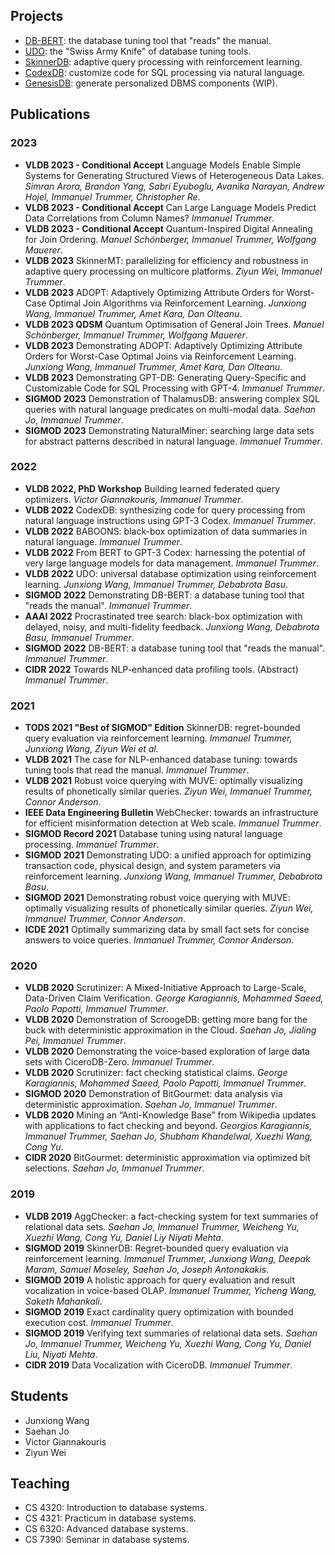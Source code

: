 ## Projects


- [DB-BERT](https://itrummer.github.io/dbbert/): the database tuning tool that "reads" the manual.
- [UDO](https://cornelldbgroup.github.io/UDO/): the "Swiss Army Knife" of database tuning tools.
- [SkinnerDB](https://cornelldbgroup.github.io/skinnerdb/): adaptive query processing with reinforcement learning.
- [CodexDB](https://itrummer.github.io/CodexDB/): customize code for SQL processing via natural language.
- [GenesisDB](https://drive.google.com/file/d/1n9kFvWSTD2jJZwsWwMNLTZd-tcJ8Zodi/view?usp=share_link): generate personalized DBMS components (WIP).

## Publications

### 2023

- **VLDB 2023 - Conditional Accept** Language Models Enable Simple Systems for Generating Structured Views of Heterogeneous Data Lakes. _Simran Arora, Brandon Yang, Sabri Eyuboglu, Avanika Narayan, Andrew Hojel, Immanuel Trummer, Christopher Re_. 
- **VLDB 2023 - Conditional Accept** Can Large Language Models Predict Data Correlations from Column Names? _Immanuel Trummer_.
- **VLDB 2023 - Conditional Accept** Quantum-Inspired Digital Annealing for Join Ordering. _Manuel Schönberger, Immanuel Trummer, Wolfgang Mauerer_.
- **VLDB 2023** SkinnerMT: parallelizing for efficiency and robustness in adaptive query processing on multicore platforms. _Ziyun Wei, Immanuel Trummer_.
- **VLDB 2023** ADOPT: Adaptively Optimizing Attribute Orders for Worst-Case Optimal Join Algorithms via Reinforcement Learning. _Junxiong Wang, Immanuel Trummer, Amet Kara, Dan Olteanu_.
- **VLDB 2023 QDSM** Quantum Optimisation of General Join Trees. _Manuel Schönberger, Immanuel Trummer, Wolfgang Mauerer_.
- **VLDB 2023** Demonstrating ADOPT: Adaptively Optimizing Attribute Orders for Worst-Case Optimal Joins via Reinforcement Learning. _Junxiong Wang, Immanuel Trummer, Amet Kara, Dan Olteanu_.
- **VLDB 2023** Demonstrating GPT-DB: Generating Query-Specific and Customizable Code for SQL Processing with GPT-4. _Immanuel Trummer_.
- **SIGMOD 2023** Demonstration of ThalamusDB: answering complex SQL queries with natural language predicates on multi-modal data. _Saehan Jo_, _Immanuel Trummer_.
- **SIGMOD 2023** Demonstrating NaturalMiner: searching large data sets for abstract patterns described in natural language. _Immanuel Trummer_.

### 2022

- **VLDB 2022, PhD Workshop** Building learned federated query optimizers. _Victor Giannakouris, Immanuel Trummer_.
- **VLDB 2022** CodexDB: synthesizing code for query processing from natural language instructions using GPT-3 Codex. _Immanuel Trummer_.
- **VLDB 2022** BABOONS: black-box optimization of data summaries in natural language. _Immanuel Trummer_.
- **VLDB 2022** From BERT to GPT-3 Codex: harnessing the potential of very large language models for data management. _Immanuel Trummer_.
- **VLDB 2022** UDO: universal database optimization using reinforcement learning. _Junxiong Wang, Immanuel Trummer, Debabrota Basu_.
- **SIGMOD 2022** Demonstrating DB-BERT: a database tuning tool that "reads the manual". _Immanuel Trummer_.
- **AAAI 2022** Procrastinated tree search: black-box optimization with delayed, noisy, and multi-fidelity feedback. _Junxiong Wang, Debabrota Basu, Immanuel Trummer_.
- **SIGMOD 2022** DB-BERT: a database tuning tool that "reads the manual". _Immanuel Trummer_.
- **CIDR 2022** Towards NLP-enhanced data profiling tools. (Abstract) _Immanuel Trummer_.

### 2021

- **TODS 2021 "Best of SIGMOD" Edition** SkinnerDB: regret-bounded query evaluation via reinforcement learning. _Immanuel Trummer, Junxiong Wang, Ziyun Wei et al._ 
- **VLDB 2021** The case for NLP-enhanced database tuning: towards tuning tools that read the manual. _Immanuel Trummer_.
- **VLDB 2021** Robust voice querying with MUVE: optimally visualizing results of phonetically similar queries. _Ziyun Wei, Immanuel Trummer, Connor Anderson_.
- **IEEE Data Engineering Bulletin** WebChecker: towards an infrastructure for efficient misinformation detection at Web scale. _Immanuel Trummer_.
- **SIGMOD Record 2021** Database tuning using natural language processing. _Immanuel Trummer_.
- **SIGMOD 2021** Demonstrating UDO: a unified approach for optimizing transaction code, physical design, and system parameters via reinforcement learning. _Junxiong Wang, Immanuel Trummer, Debabrota Basu_.
- **SIGMOD 2021** Demonstrating robust voice querying with MUVE: optimally visualizing results of phonetically similar queries. _Ziyun Wei, Immanuel Trummer, Connor Anderson_.
- **ICDE 2021** Optimally summarizing data by small fact sets for concise answers to voice queries. _Immanuel Trummer, Connor Anderson_.

### 2020

- **VLDB 2020** Scrutinizer: A Mixed-Initiative Approach to Large-Scale, Data-Driven Claim Verification. _George Karagiannis, Mohammed Saeed, Paolo Papotti, Immanuel Trummer_.
- **VLDB 2020** Demonstration of ScroogeDB: getting more bang for the buck with deterministic approximation in the Cloud. _Saehan Jo, Jialing Pei, Immanuel Trummer_.
- **VLDB 2020** Demonstrating the voice-based exploration of large data sets with CiceroDB-Zero. _Immanuel Trummer_.
- **VLDB 2020** Scrutinizer: fact checking statistical claims. _George Karagiannis, Mohammed Saeed, Paolo Papotti, Immanuel Trummer_.
- **SIGMOD 2020** Demonstration of BitGourmet: data analysis via deterministic approximation. _Saehan Jo, Immanuel Trummer_.
- **VLDB 2020** Mining an “Anti-Knowledge Base” from Wikipedia updates with applications to fact checking and beyond. _Georgios Karagiannis, Immanuel Trummer, Saehan Jo, Shubham Khandelwal, Xuezhi Wang, Cong Yu_.
- **CIDR 2020** BitGourmet: deterministic approximation via optimized bit selections. _Saehan Jo, Immanuel Trummer_.

### 2019

- **VLDB 2019** AggChecker: a fact-checking system for text summaries of relational data sets. _Saehan Jo, Immanuel Trummer, Weicheng Yu, Xuezhi Wang, Cong Yu, Daniel Liy Niyati Mehta_.
- **SIGMOD 2019** SkinnerDB: Regret-bounded query evaluation via reinforcement learning. _Immanuel Trummer, Junxiong Wang, Deepak Maram, Samuel Moseley, Saehan Jo, Joseph Antonakakis_.
- **SIGMOD 2019** A holistic approach for query evaluation and result vocalization in voice-based OLAP. _Immanuel Trummer, Yicheng Wang, Saketh Mahankali_.
- **SIGMOD 2019** Exact cardinality query optimization with bounded execution cost. _Immanuel Trummer_.
- **SIGMOD 2019** Verifying text summaries of relational data sets. _Saehan Jo, Immanuel Trummer, Weicheng Yu, Xuezhi Wang, Cong Yu, Daniel Liu, Niyati Mehta_.
- **CIDR 2019** Data Vocalization with CiceroDB. _Immanuel Trummer_.

## Students

- Junxiong Wang
- Saehan Jo
- Victor Giannakouris
- Ziyun Wei

## Teaching

- CS 4320: Introduction to database systems.
- CS 4321: Practicum in database systems.
- CS 6320: Advanced database systems.
- CS 7390: Seminar in database systems.
